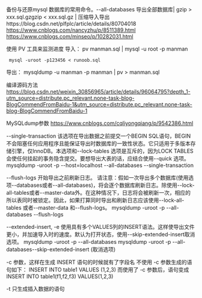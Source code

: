 备份与还原mysql 数据库的常用命令。--all-databases 导出全部数据库| gzip > xxx.sql.gzgzip < xxx.sql.gz | 压缩导入导出https://blog.csdn.net/plfplc/article/details/80704018
https://www.cnblogs.com/nancyzhu/p/8511389.html
https://www.cnblogs.com/minseo/p/10282031.html

使用 PV 工具来监测进度
导入：
pv manman.sql | mysql -u root -p manman

```
 mysql -uroot -p123456 < runoob.sql
```

导出：
mysqldump -u manman -p manman | pv > manman.sql

编译源码方法
https://blog.csdn.net/weixin_30856965/article/details/96064795?depth_1-utm_source=distribute.pc_relevant.none-task-blog-BlogCommendFromBaidu-1&utm_source=distribute.pc_relevant.none-task-blog-BlogCommendFromBaidu-1



MySQLdump参数
https://www.cnblogs.com/cqliyongqiang/p/9542386.html

--single-transaction
该选项在导出数据之前提交一个BEGIN SQL语句，BEGIN 不会阻塞任何应用程序且能保证导出时数据库的一致性状态。它只适用于多版本存储引擎，仅InnoDB。本选项和--lock-tables 选项是互斥的，因为LOCK  TABLES 会使任何挂起的事务隐含提交。要想导出大表的话，应结合使用--quick 选项。
mysqldump  -uroot -p --host=localhost --all-databases --single-transaction

--flush-logs
开始导出之前刷新日志。
请注意：假如一次导出多个数据库(使用选项--databases或者--all-databases)，将会逐个数据库刷新日志。除使用--lock-all-tables或者--master-data外。在这种情况下，日志将会被刷新一次，相应的所以表同时被锁定。因此，如果打算同时导出和刷新日志应该使用--lock-all-tables 或者--master-data 和--flush-logs。
mysqldump  -uroot -p --all-databases --flush-logs

--extended-insert,  -e
使用具有多个VALUES列的INSERT语法。这样使导出文件更小，并加速导入时的速度。默认为打开状态，使用--skip-extended-insert取消选项。
mysqldump  -uroot -p --all-databases
mysqldump  -uroot -p --all-databases--skip-extended-insert   (取消选项)

-c 参数，这样在生成 INSERT 语句的时候就有了字段名
不使用 -c 参数生成的语句如下：
INSERT INTO table1 VALUES (1,2,3)
而使用了 -c 参数后，语句变成
INSERT INTO table1(f1,f2,f3) VALUES(1,2,3)

-t
只生成插入数据的语句